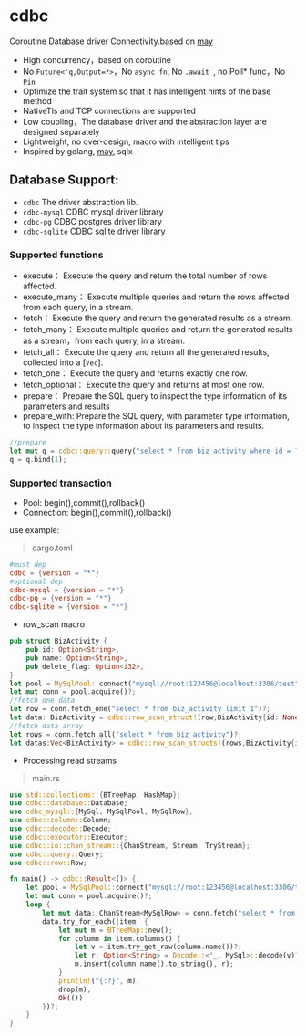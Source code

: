 # cdbc
Coroutine Database driver Connectivity.based on [may](https://github.com/Xudong-Huang/may)

* High concurrency，based on coroutine
* No ``` Future<'q,Output=*> ```，No ``` async fn ```, No ```.await ```, no Poll* func，No ```Pin``` 
* Optimize the trait system so that it has intelligent hints of the base method
* NativeTls and TCP connections are supported
* Low coupling，The database driver and the abstraction layer are designed separately
* Lightweight, no over-design, macro with intelligent tips
* Inspired by golang, [may](https://github.com/Xudong-Huang/may), sqlx

## Database Support:
* ```cdbc```         The driver abstraction lib.
* ```cdbc-mysql```   CDBC mysql driver library
* ```cdbc-pg```      CDBC postgres driver library
* ```cdbc-sqlite```  CDBC sqlite driver library


### Supported functions
* execute： Execute the query and return the total number of rows affected.
* execute_many： Execute multiple queries and return the rows affected from each query, in a stream.
* fetch：   Execute the query and return the generated results as a stream.
* fetch_many： Execute multiple queries and return the generated results as a stream，from each query, in a stream.
* fetch_all： Execute the query and return all the generated results, collected into a [`Vec`].
* fetch_one： Execute the query and returns exactly one row.
* fetch_optional： Execute the query and returns at most one row.
* prepare： Prepare the SQL query to inspect the type information of its parameters and results
* prepare_with: Prepare the SQL query, with parameter type information, to inspect the type information about its parameters and results.
```rust
//prepare
let mut q = cdbc::query::query("select * from biz_activity where id = ?");
q = q.bind(1);
```
### Supported transaction
* Pool:       begin(),commit(),rollback()
* Connection: begin(),commit(),rollback()



use example:

> cargo.toml
```toml
#must dep
cdbc = {version = "*"}
#optional dep
cdbc-mysql = {version = "*"}
cdbc-pg = {version = "*"}
cdbc-sqlite = {version = "*"}
```
* row_scan macro
```rust
pub struct BizActivity {
    pub id: Option<String>,
    pub name: Option<String>,
    pub delete_flag: Option<i32>,
}
let pool = MySqlPool::connect("mysql://root:123456@localhost:3306/test")?;
let mut conn = pool.acquire()?;
//fetch one data
let row = conn.fetch_one("select * from biz_activity limit 1")?;
let data: BizActivity = cdbc::row_scan_struct!(row,BizActivity{id: None,name: None,delete_flag: None})?;
//fetch data array
let rows = conn.fetch_all("select * from biz_activity")?;
let datas:Vec<BizActivity> = cdbc::row_scan_structs!(rows,BizActivity{id: None,name: None,delete_flag: None})?;
```

* Processing read streams
> main.rs
```rust
use std::collections::{BTreeMap, HashMap};
use cdbc::database::Database;
use cdbc_mysql::{MySql, MySqlPool, MySqlRow};
use cdbc::column::Column;
use cdbc::decode::Decode;
use cdbc::executor::Executor;
use cdbc::io::chan_stream::{ChanStream, Stream, TryStream};
use cdbc::query::Query;
use cdbc::row::Row;

fn main() -> cdbc::Result<()> {
    let pool = MySqlPool::connect("mysql://root:123456@localhost:3306/test")?;
    let mut conn = pool.acquire()?;
    loop {
        let mut data: ChanStream<MySqlRow> = conn.fetch("select * from biz_activity;");
        data.try_for_each(|item| {
            let mut m = BTreeMap::new();
            for column in item.columns() {
                let v = item.try_get_raw(column.name())?;
                let r: Option<String> = Decode::<'_, MySql>::decode(v)?;
                m.insert(column.name().to_string(), r);
            }
            println!("{:?}", m);
            drop(m);
            Ok(())
        })?;
    }
}

```
